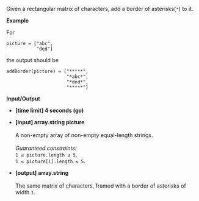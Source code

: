 Given a rectangular matrix of characters, add a border of asterisks(`*`) to it.

__Example__

For
```
picture = ["abc",
           "ded"]
```
the output should be

```
addBorder(picture) = ["*****",
                      "*abc*",
                      "*ded*",
                      "*****"]
```
                      
__Input/Output__

* __[time limit] 4 seconds (go)__
* __[input] array.string picture__  <br /><br />A non-empty array of non-empty equal-length strings.<br /><br />_Guaranteed constraints:_<br />`1 ≤ picture.length ≤ 5`,<br />`1 ≤ picture[i].length ≤ 5`.

* __[output] array.string__ <br /><br />The same matrix of characters, framed with a border of asterisks of width `1`.